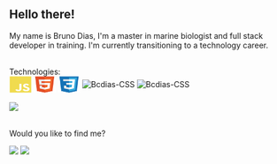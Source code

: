## Hello there!

My name is Bruno Dias, I'm a master in marine biologist and full stack developer in training. I'm currently transitioning to a technology career. 

<div style="display: inline_block"><br> 
  Technologies:<br>
  <img align="center" alt="Bcdias-Js" height="30" width="40" src="https://raw.githubusercontent.com/devicons/devicon/master/icons/javascript/javascript-plain.svg">
  <img align="center" alt="Bcdias-HTML" height="30" width="40" src="https://raw.githubusercontent.com/devicons/devicon/master/icons/html5/html5-original.svg">
  <img align="center" alt="Bcdias-CSS" height="30" width="40" src="https://raw.githubusercontent.com/devicons/devicon/master/icons/css3/css3-original.svg">
  <img align="center" alt="Bcdias-CSS" height="30" width="40" src="https://cdn.jsdelivr.net/gh/devicons/devicon/icons/react/react-original.svg" />
  <img align="center" alt="Bcdias-CSS" height="30" width="40" src="https://cdn.jsdelivr.net/gh/devicons/devicon/icons/bootstrap/bootstrap-original.svg" /><br>
  
</div>
<br>
<div align="left">
  <a href="https://github.com/rbcdias">
  <img height="180em" src="https://github-readme-stats.vercel.app/api?username=bcdias&show_icons=true&theme=merko&include_all_commits=true&count_private=true"/>
  </a>
</div>



  ##
 Would you like to find me?
<div> 
  <a href = "mailto:dias.desenvolvedor@gmail.com"><img src="https://img.shields.io/badge/Gmail-D14836?style=for-the-badge&logo=gmail&logoColor=white" target="_blank"></a>
  <a href="https://www.linkedin.com/in/brunodiasdev/" target="_blank"><img src="https://img.shields.io/badge/-LinkedIn-%230077B5?style=for-the-badge&logo=linkedin&logoColor=white" target="_blank"></a> 
